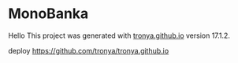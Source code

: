 # MonoBanka

Hello
This project was generated with [tronya.github.io](https://tronya.github.io) version 17.1.2.

deploy 
https://github.com/tronya/tronya.github.io
